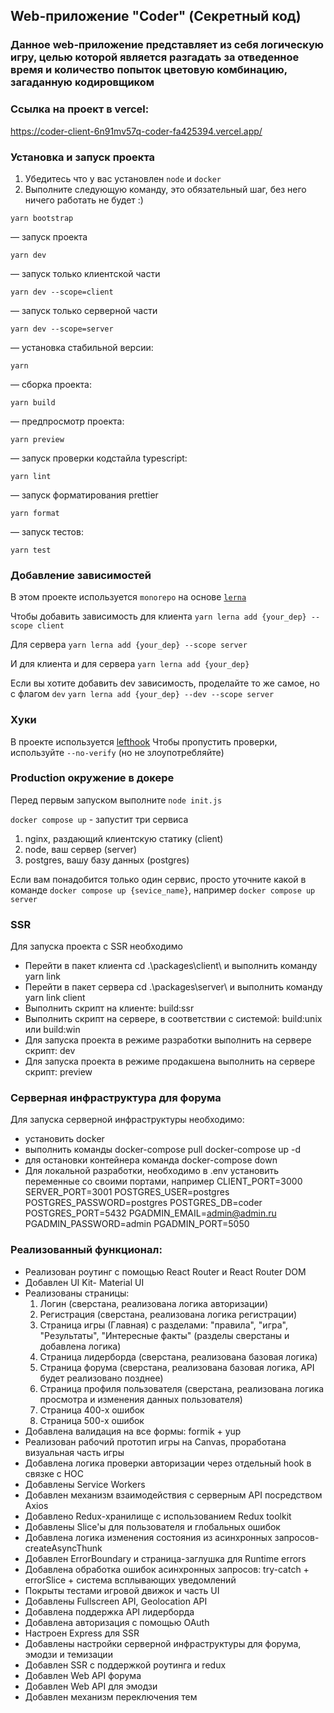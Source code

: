 ## Web-приложение "Coder" (Секретный код)
### Данное web-приложение представляет из себя логическую игру, целью которой является разгадать за отведенное время и количество попыток цветовую комбинацию, загаданную кодировщиком

### Ссылка на проект в vercel:
https://coder-client-6n91mv57q-coder-fa425394.vercel.app/

### Установка и запуск проекта
1. Убедитесь что у вас установлен `node` и `docker`
2. Выполните следующую команду, это обязательный шаг, без него ничего работать не будет :)
```
yarn bootstrap
```


— запуск проекта 
```
yarn dev
```

— запуск только клиентской части
```
yarn dev --scope=client
```

— запуск только серверной части
```
yarn dev --scope=server
```

— установка стабильной версии:
```
yarn
```

— сборка проекта:
```
yarn build
```

— предпросмотр проекта:
```
yarn preview
```

— запуск проверки кодстайла typescript:
```
yarn lint
```

— запуск форматирования prettier
```
yarn format
```

— запуск тестов:
```
yarn test
```


### Добавление зависимостей
В этом проекте используется `monorepo` на основе [`lerna`](https://github.com/lerna/lerna)

Чтобы добавить зависимость для клиента 
```yarn lerna add {your_dep} --scope client```

Для сервера
```yarn lerna add {your_dep} --scope server```

И для клиента и для сервера
```yarn lerna add {your_dep}```


Если вы хотите добавить dev зависимость, проделайте то же самое, но с флагом `dev`
```yarn lerna add {your_dep} --dev --scope server```


### Хуки
В проекте используется [lefthook](https://github.com/evilmartians/lefthook)
Чтобы пропустить проверки, используйте `--no-verify` (но не злоупотребляйте)

### Production окружение в докере
Перед первым запуском выполните `node init.js`

`docker compose up` - запустит три сервиса
1. nginx, раздающий клиентскую статику (client)
2. node, ваш сервер (server)
3. postgres, вашу базу данных (postgres)

Если вам понадобится только один сервис, просто уточните какой в команде
`docker compose up {sevice_name}`, например `docker compose up server`

### SSR
Для запуска проекта с SSR необходимо
- Перейти в пакет клиента cd .\packages\client\ и выполнить команду yarn link
- Перейти в пакет сервера cd .\packages\server\ и выполнить команду yarn link client
- Выполнить скрипт на клиенте: build:ssr
- Выполнить скрипт на сервере, в соответствии с системой: build:unix или build:win  
- Для запуска проекта в режиме разработки выполнить на сервере скрипт: dev 
- Для запуска проекта в режиме продакшена выполнить на сервере скрипт: preview

### Серверная инфраструктура для форума
Для запуска серверной инфраструктуры необходимо:
- установить docker
- выполнить команды docker-compose pull
                    docker-compose up -d
- для остановки контейнера команда docker-compose down
- Для локальной разработки, необходимо в .env установить переменные со своими портами, например
    CLIENT_PORT=3000
    SERVER_PORT=3001
    POSTGRES_USER=postgres
    POSTGRES_PASSWORD=postgres
    POSTGRES_DB=coder
    POSTGRES_PORT=5432
    PGADMIN_EMAIL=admin@admin.ru
    PGADMIN_PASSWORD=admin
    PGADMIN_PORT=5050
                   
### Реализованный функционал:
- Реализован роутинг с помощью React Router и React Router DOM
- Добавлен UI Kit- Material UI
- Реализованы страницы: 
    1) Логин (сверстана, реализована логика авторизации)
    2) Регистрация (сверстана, реализована логика регистрации)
    3) Страница игры (Главная) с разделами: "правила", "игра", "Результаты", "Интересные факты" (разделы сверстаны и добавлена логика)
    4) Страница лидерборда (сверстана, реализована базовая логика)
    4) Страница форума (сверстана, реализована базовая логика, API будет реализовано позднее)
    5) Страница профиля пользователя (сверстана, реализована логика просмотра и изменения данных пользователя)
    6) Страница 400-х ошибок
    7) Страница 500-х ошибок
- Добавлена валидация на все формы: formik + yup
- Реализован рабочий прототип игры на Canvas, проработана визуальная часть игры
- Добавлена логика проверки авторизации через отдельный hook в связке с HOC
- Добавлены Service Workers
- Добавлен механизм взаимодействия с серверным API посредством Axios 
- Добавлено Redux-хранилище с использованием Redux toolkit 
- Добавлены Slice'ы для пользователя и глобальных ошибок
- Добавлена логика изменения состояния из асинхронных запросов- createAsyncThunk
- Добавлен ErrorBoundary и страница-заглушка для Runtime errors
- Добавлена обработка ошибок асинхронных запросов: try-catch + errorSlice + система всплывающих уведомлений
- Покрыты тестами игровой движок и часть UI
- Добавлены Fullscreen API, Geolocation API
- Добавлена поддержка API лидерборда 
- Добавлена авторизация с помощью OAuth
- Настроен Express для SSR
- Добавлены настройки серверной инфраструктуры для форума, эмодзи и темизации
- Добавлен SSR с поддержкой роутинга и redux
- Добавлен Web API форума
- Добавлен Web API для эмодзи
- Добавлен механизм переключения тем
